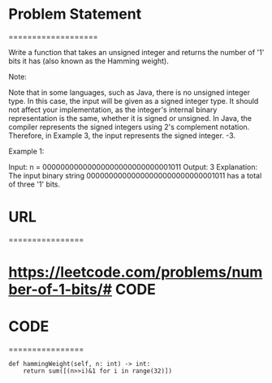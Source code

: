 

# Problem Statement
===================

Write a function that takes an unsigned integer and returns the number of '1' bits it has (also known as the Hamming weight).

Note:

Note that in some languages, such as Java, there is no unsigned integer type. In this case, the input will be given as a signed integer type. It should not affect your implementation, as the integer's internal binary representation is the same, whether it is signed or unsigned.
In Java, the compiler represents the signed integers using 2's complement notation. Therefore, in Example 3, the input represents the signed integer. -3.

Example 1:

Input: n = 00000000000000000000000000001011
Output: 3
Explanation: The input binary string 00000000000000000000000000001011 has a total of three '1' bits.

 


# URL
================

https://leetcode.com/problems/number-of-1-bits/# CODE
================

# CODE
================

```
def hammingWeight(self, n: int) -> int:
    return sum([(n>>i)&1 for i in range(32)])
```